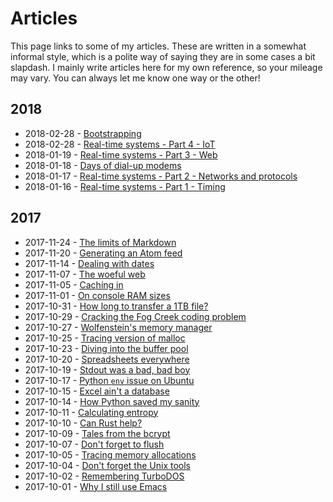 # Articles

This page links to some of my articles. These are written in a
somewhat informal style, which is a polite way of saying they are in
some cases a bit slapdash. I mainly write articles here for my own
reference, so your mileage may vary. You can always let me know one
way or the other!

## 2018

* 2018-02-28 - [Bootstrapping](./bootstrapping.html)
* 2018-02-28 - [Real-time systems - Part 4 - IoT](./real-time-systems-iot.html)
* 2018-01-19 - [Real-time systems - Part 3 - Web](./real-time-systems-web.html)
* 2018-01-18 - [Days of dial-up modems](./days-of-dial-up-modems.html)
* 2018-01-17 - [Real-time systems - Part 2 - Networks and protocols](./real-time-systems-networks-protocols.html)
* 2018-01-16 - [Real-time systems - Part 1 - Timing](./real-time-systems-timing.html)

## 2017

* 2017-11-24 - [The limits of Markdown](./limits-of-markdown.html)
* 2017-11-20 - [Generating an Atom feed](./generating-an-atom-feed.html) 
* 2017-11-14 - [Dealing with dates](./dealing-with-dates.html) 
* 2017-11-07 - [The woeful web](./woeful-web.html) 
* 2017-11-05 - [Caching in](./disk-caching.html) 
* 2017-11-01 - [On console RAM sizes](./console-memory.html) 
* 2017-10-31 - [How long to transfer a 1TB file?](./transfer-time.html) 
* 2017-10-29 - [Cracking the Fog Creek coding problem](./cracking-the-fogcreek-coding-problem.html) 
* 2017-10-27 - [Wolfenstein's memory manager](./wolf-memory-manager.html) 
* 2017-10-25 - [Tracing version of malloc](./tracing-malloc.html) 
* 2017-10-23 - [Diving into the buffer pool](./diving-into-the-buffer-pool.html) 
* 2017-10-20 - [Spreadsheets everywhere](./spreadsheets-everywhere.html) 
* 2017-10-19 - [Stdout was a bad, bad boy](./stdout-utf-8-nastiness.html) 
* 2017-10-17 - [Python `env` issue on Ubuntu](./python-env-issue-on-ubuntu.html) 
* 2017-10-15 - [Excel ain't a database](./excel-aint-a-database.html) 
* 2017-10-14 - [How Python saved my sanity](./how-python-saved-my-sanity.html) 
* 2017-10-11 - [Calculating entropy](./calculating-entropy.html) 
* 2017-10-10 - [Can Rust help?](./can-rust-help.html) 
* 2017-10-09 - [Tales from the bcrypt](./tales-from-the-bcrypt.html) 
* 2017-10-07 - [Don't forget to flush](./flush-stdout.html) 
* 2017-10-05 - [Tracing memory allocations](./tracing-memory-allocations.html) 
* 2017-10-04 - [Don't forget the Unix tools](./dont-forget-unix-tools.html) 
* 2017-10-02 - [Remembering TurboDOS](./remembering-turbo-dos.html) 
* 2017-10-01 - [Why I still use Emacs](./why-i-still-use-emacs.html) 

